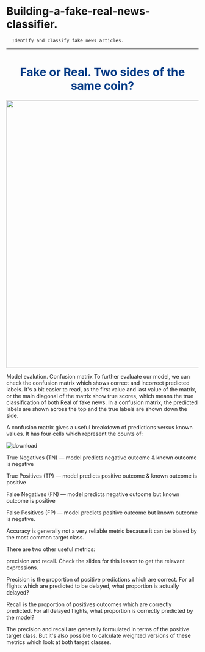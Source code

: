 # Building-a-fake-real-news-classifier.
      Identify and classify fake news articles.
---
<h1 style="text-align: center;font-size: 30px; color: #013b86;">Fake or Real. Two sides of the same coin?</h1>
<center><img style="width: 700px;" src="https://images.ctfassets.net/yqezig6gzu6c/5ur280lovm0DKoHmlEGe1P/9779c9555ebed3dbd7e3445d0a666843/https___cdn2.hubspot.net_hubfs_656775_Fact_20Fake_201200_20x_20627px_2x-100_20copy.jpg?w=900&q=100"></center>


Model evalution.
Confusion matrix
To further evaluate our model, we can check the confusion matrix which shows correct and incorrect predicted labels. It's a bit easier to read, as the first value and last value of the matrix, or the main diagonal of the matrix show true scores, which means the true classification of both Real of fake news. In a confusion matrix, the predicted labels are shown across the top and the true labels are shown down the side.

A confusion matrix gives a useful breakdown of predictions versus known values. It has four cells which represent the counts of:

![download](https://user-images.githubusercontent.com/84151016/158228346-91af4ee0-0b68-41be-975c-39db678085cf.jpg)


True Negatives (TN) — model predicts negative outcome & known outcome is negative

True Positives (TP) — model predicts positive outcome & known outcome is positive

False Negatives (FN) — model predicts negative outcome but known outcome is positive

False Positives (FP) — model predicts positive outcome but known outcome is negative.

Accuracy is generally not a very reliable metric because it can be biased by the most common target class.

There are two other useful metrics:

precision and
recall.
Check the slides for this lesson to get the relevant expressions.

Precision is the proportion of positive predictions which are correct. For all flights which are predicted to be delayed, what proportion is actually delayed?

Recall is the proportion of positives outcomes which are correctly predicted. For all delayed flights, what proportion is correctly predicted by the model?

The precision and recall are generally formulated in terms of the positive target class. But it's also possible to calculate weighted versions of these metrics which look at both target classes.
